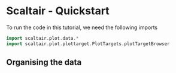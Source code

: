 # Scaltair - Quickstart

To run the code in this tutorial, we need the following imports 
```scala
import scaltair.plot.data.*
import scaltair.plot.plottarget.PlotTargets.plotTargetBrowser
```

## Organising the data

